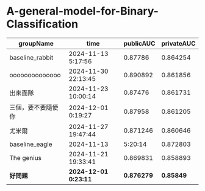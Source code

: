 # A-general-model-for-Binary-Classification

| groupName |	time |	publicAUC |	privateAUC |
| ---------- |	---- |	--------- |	---------- |
| baseline_rabbit |	2024-11-13 5:17:56 |	0.87786 |	0.864254 |
| oooooooooooooo |	2024-11-30 22:13:45 |	0.890892 |	0.861856 |
| 出來面隊 |	2024-11-23 10:00:14 |	0.87476 |	0.861731 |
| 三個，要不要隨便你 |	2024-12-01 0:19:27 |	0.87958 |	0.861205 |
| 尤米爾 |	2024-11-27 19:47:44 |	0.871246 |	0.860646 |
| baseline_eagle |	2024-11-13 |	5:20:14 |	0.872803 |	0.860143 |
| The genius |	2024-11-21 19:33:41 |	0.869831 |	0.858893 |
| **好問題** |	**2024-12-01 0:23:11** |	**0.876279** |	**0.85849** |
